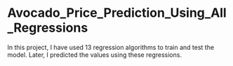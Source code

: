 # Avocado_Price_Prediction_Using_All_Regressions
In this project, I have used 13 regression algorithms to train and test the model. Later, I predicted the values using these regressions.
